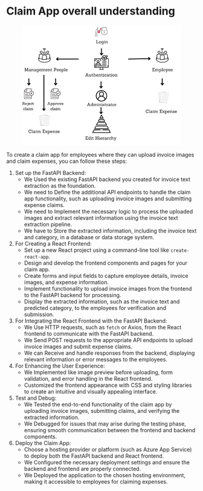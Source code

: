 # Claim App overall understanding

<figure><img src="../.gitbook/assets/claim app flow (3).png" alt=""><figcaption></figcaption></figure>

To create a claim app for employees where they can upload invoice images and claim expenses, you can follow these steps:

1. Set up the FastAPI Backend:
   * We Used the existing FastAPI backend you created for invoice text extraction as the foundation.
   * We need to Define the additional API endpoints to handle the claim app functionality, such as uploading invoice images and submitting expense claims.
   * We need to Implement the necessary logic to process the uploaded images and extract relevant information using the invoice text extraction pipeline.
   * We have to Store the extracted information, including the invoice text and category, in a database or data storage system.
2. For Creating a React Frontend:
   * Set up a new React project using a command-line tool like `create-react-app`.
   * Design and develop the frontend components and pages for your claim app.
   * Create forms and input fields to capture employee details, invoice images, and expense information.
   * Implement functionality to upload invoice images from the frontend to the FastAPI backend for processing.
   * Display the extracted information, such as the invoice text and predicted category, to the employees for verification and submission.
3. For Integrating the React Frontend with the FastAPI Backend:
   * We Use HTTP requests, such as `fetch` or Axios, from the React frontend to communicate with the FastAPI backend.
   * We Send POST requests to the appropriate API endpoints to upload invoice images and submit expense claims.
   * We can Receive and handle responses from the backend, displaying relevant information or error messages to the employees.
4. For Enhancing the User Experience:
   * We Implemented like image preview before uploading, form validation, and error handling in the React frontend.
   * Customized the frontend appearance with CSS and styling libraries to create an intuitive and visually appealing interface.
5. Test and Debug:
   * We Tested the end-to-end functionality of the claim app by uploading invoice images, submitting claims, and verifying the extracted information.
   * We Debugged for issues that may arise during the testing phase, ensuring smooth communication between the frontend and backend components.
6. Deploy the Claim App:
   * Choose a hosting provider or platform (such as Azure App Service) to deploy both the FastAPI backend and React frontend.
   * We Configured the necessary deployment settings and ensure the backend and frontend are properly connected.
   * We Deployed the application to the chosen hosting environment, making it accessible to employees for claiming expenses.
